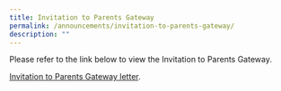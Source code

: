 ```yaml
---
title: Invitation to Parents Gateway
permalink: /announcements/invitation-to-parents-gateway/
description: ""
---
```

Please refer to the link below to view the Invitation to Parents Gateway.

  

[Invitation to Parents Gateway letter](/files/Letter%20to%20Parent-%20Invitation%20to%20be%20On%20Board%20Parents%20Gateway%20PG.pdf).